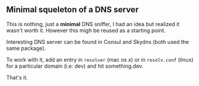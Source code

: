 ## Minimal squeleton of a DNS server

This is nothing, just a **minimal** DNS sniffer, I had an idea but realized it wasn't worth it. However this migh be reused as a starting point.

Interesting DNS server can be found in Consul and Skydns (both used the same package).

To work with it, add an entry in `resolver` (mac os x) or in `resolv.conf` (linux) for a particular domain (i.e: dev) and hit something.dev.

That's it.
